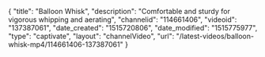 {
    "title": "Balloon Whisk",
    "description": "Comfortable and sturdy for vigorous whipping and aerating",
    "channelid": "114661406",
    "videoid": "137387061",
    "date_created": "1515720806",
    "date_modified": "1515775977",
    "type": "captivate",
    "layout": "channelVideo",
    "url": "\/latest-videos\/balloon-whisk-mp4\/114661406-137387061"
}